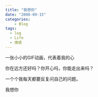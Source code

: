 ```yaml
---
title: "我想你"
date: "2008-09-15"
categories:
    - Blog
tags:
  - log
  - Life
  - 情感
---
```


一张小小的GIF动画，代表着我的心

你在远方还好吗？你开心吗，你能走出来吗？

一个个我每天都要反复问自己的问题。

我想你